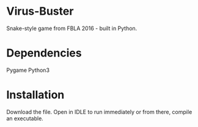 # Virus-Buster
Snake-style game from FBLA 2016 - built in Python.

# Dependencies
Pygame
Python3

# Installation
Download the file. Open in IDLE to run immediately or from there, compile an executable.
